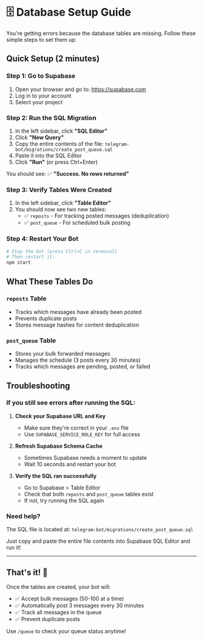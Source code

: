 # 🗄️ Database Setup Guide

You're getting errors because the database tables are missing. Follow these simple steps to set them up:

## Quick Setup (2 minutes)

### Step 1: Go to Supabase

1. Open your browser and go to: https://supabase.com
2. Log in to your account
3. Select your project

### Step 2: Run the SQL Migration

1. In the left sidebar, click **"SQL Editor"**
2. Click **"New Query"**
3. Copy the entire contents of the file: `telegram-bot/migrations/create_post_queue.sql`
4. Paste it into the SQL Editor
5. Click **"Run"** (or press Ctrl+Enter)

You should see: ✅ **"Success. No rows returned"**

### Step 3: Verify Tables Were Created

1. In the left sidebar, click **"Table Editor"**
2. You should now see two new tables:
   - ✅ `reposts` - For tracking posted messages (deduplication)
   - ✅ `post_queue` - For scheduled bulk posting

### Step 4: Restart Your Bot

```bash
# Stop the bot (press Ctrl+C in terminal)
# Then restart it:
npm start
```

## What These Tables Do

### `reposts` Table
- Tracks which messages have already been posted
- Prevents duplicate posts
- Stores message hashes for content deduplication

### `post_queue` Table
- Stores your bulk forwarded messages
- Manages the schedule (3 posts every 30 minutes)
- Tracks which messages are pending, posted, or failed

## Troubleshooting

### If you still see errors after running the SQL:

1. **Check your Supabase URL and Key**
   - Make sure they're correct in your `.env` file
   - Use `SUPABASE_SERVICE_ROLE_KEY` for full access

2. **Refresh Supabase Schema Cache**
   - Sometimes Supabase needs a moment to update
   - Wait 10 seconds and restart your bot

3. **Verify the SQL ran successfully**
   - Go to Supabase > Table Editor
   - Check that both `reposts` and `post_queue` tables exist
   - If not, try running the SQL again

### Need help?
The SQL file is located at: `telegram-bot/migrations/create_post_queue.sql`

Just copy and paste the entire file contents into Supabase SQL Editor and run it!

---

## That's it! 🎉

Once the tables are created, your bot will:
- ✅ Accept bulk messages (50-100 at a time)
- ✅ Automatically post 3 messages every 30 minutes
- ✅ Track all messages in the queue
- ✅ Prevent duplicate posts

Use `/queue` to check your queue status anytime!

